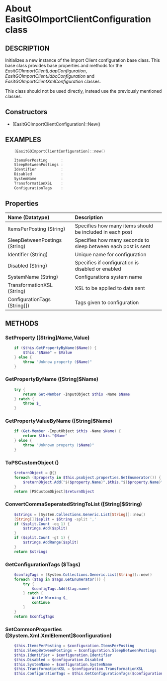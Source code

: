 # About EasitGOImportClientConfiguration class

## DESCRIPTION

Initializes a new instance of the Import Client configuration base class. This base class provides base properties and methods for the *EasitGOImportClientLdapConfiguration*, *EasitGOImportClientJdbcConfiguration* and *EasitGOImportClientXmlConfiguration* classes.

This class should not be used directly, instead use the previously mentioned classes.

## Constructors

* \[EasitGOImportClientConfiguration\]::New()

## EXAMPLES

```powershell
    [EasitGOImportClientConfiguration]::new()

    ItemsPerPosting      :
    SleepBetweenPostings :
    Identifier           :
    Disabled             :
    SystemName           :
    TransformationXSL    :
    ConfigurationTags    :
```

## Properties

|Name (Datatype)|Description|
|:--|:--|
| ItemsPerPosting (String) | Specifies how many items should be included in each post|
| SleepBetweenPostings (String) | Specifies how many seconds to sleep between each post is sent|
| Identifier (String) | Unique name for configuration|
| Disabled (String) | Specifies if configuration is disabled or enabled|
| SystemName (String) | Configurations system name|
| TransformationXSL (String) | XSL to be applied to data sent|
| ConfigurationTags (String[]) | Tags given to configuration|

## METHODS

### SetProperty ([String]$Name,$Value)

```powershell
    if ($this.GetPropertyByName($Name)) {
        $this."$Name" = $Value
    } else {
        throw "Unknow property ($Name)"
    }
```

### GetPropertyByName ([String]$Name)

```powershell
    try {
        return Get-Member -InputObject $this -Name $Name
    } catch {
        throw $_
    }
```

### GetPropertyValueByName ([String]$Name)

```powershell
    if (Get-Member -InputObject $this -Name $Name) {
        return $this."$Name"
    } else {
        throw "Unknown property ($Name)"
    }
```

### ToPSCustomObject ()

```powershell
    $returnObject = @{}
    foreach ($property in $this.psobject.properties.GetEnumerator()) {
        $returnObject.Add("$($property.Name)",$this."$($property.Name)")
    }
    return [PSCustomObject]$returnObject
```

### ConvertCommaSeperatedStringToList ([String]$String)

```powershell
    $strings = [System.Collections.Generic.List[String]]::new()
    [String[]]$split = $String -split ','
    if ($split.Count -eq 1) {
        $strings.Add($split)
    }
    if ($split.Count -gt 1) {
        $strings.AddRange($split)
    }
    return $strings
```

### GetConfigurationTags ($Tags)

```powershell
    $configTags = [System.Collections.Generic.List[String]]::new()
    foreach ($tag in $Tags.GetEnumerator()) {
        try {
            $configTags.Add($tag.name)
        } catch {
            Write-Warning $_
            continue
        }
    }
    return $configTags
```

### SetCommonProperties ([System.Xml.XmlElement]$configuration)

```powershell
    $this.ItemsPerPosting = $configuration.ItemsPerPosting
    $this.SleepBetweenPostings = $configuration.SleepBetweenPostings
    $this.Identifier = $configuration.Identifier
    $this.Disabled = $configuration.Disabled
    $this.SystemName = $configuration.SystemName
    $this.TransformationXSL = $configuration.TransformationXSL
    $this.ConfigurationTags = $this.GetConfigurationTags($configuration.ConfigurationTags)
```
